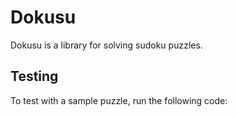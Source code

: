 # Dokusu

Dokusu is a library for solving sudoku puzzles.

## Testing

To test with a sample puzzle, run the following code:

